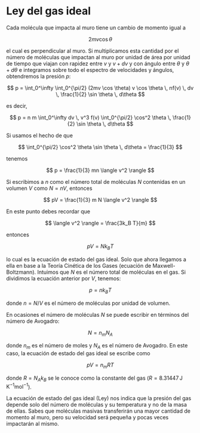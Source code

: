 # Ley del gas ideal

Cada molécula que impacta al muro tiene un cambio de momento igual a

$$
2mv \cos \theta
$$

el cual es perpendicular al muro. Si multiplicamos esta cantidad por el número de moléculas que impactan al muro por unidad de área por unidad de tiempo que viajan con rapidez entre $v$ y $v + dv$ y con ángulo entre $\theta$ y $\theta + d\theta$ e integramos sobre todo el espectro de velocidades y ángulos, obtendremos la presión $p$:

$$
p = \int_0^\infty \int_0^{\pi/2} (2mv \cos \theta) v \cos \theta \, nf(v) \, dv \, \frac{1}{2} \sin \theta \, d\theta
$$

es decir,

$$
p = n m \int_0^\infty dv \, v^3 f(v) \int_0^{\pi/2} \cos^2 \theta \, \frac{1}{2} \sin \theta \, d\theta
$$

Si usamos el hecho de que

$$
\int_0^{\pi/2} \cos^2 \theta \sin \theta \, d\theta = \frac{1}{3}
$$

tenemos

$$
p = \frac{1}{3} mn \langle v^2 \rangle
$$

Si escribimos a $n$ como el número total de moléculas $N$ contenidas en un volumen $V$ como $N = nV$, entonces

$$
pV = \frac{1}{3} m N \langle v^2 \rangle
$$

En este punto debes recordar que

$$
\langle v^2 \rangle = \frac{3k_B T}{m}
$$

entonces

$$
pV = Nk_B T
$$

lo cual es la ecuación de estado del gas ideal. Solo que ahora llegamos a ella en base a la Teoría Cinética de los Gases (ecuación de Maxwell-Boltzmann). Intuimos que $N$ es el número total de moléculas en el gas. Si dividimos la ecuación anterior por $V$, tenemos:

$$
p = n k_B T
$$

donde $n = N/V$ es el número de moléculas por unidad de volumen.

En ocasiones el número de moléculas $N$ se puede escribir en términos del número de Avogadro:

$$
N = n_m N_A
$$

donde $n_m$ es el número de moles y $N_A$ es el número de Avogadro. En este caso, la ecuación de estado del gas ideal se escribe como

$$
pV = n_m RT
$$

donde $R = N_A k_B$ se le conoce como la constante del gas ($R = 8.31447 \, \text{J K}^{-1} \text{mol}^{-1}$).

La ecuación de estado del gas ideal (Ley) nos indica que la presión del gas depende solo del número de moléculas y su temperatura y no de la masa de ellas. Sabes que moléculas masivas transferirán una mayor cantidad de momento al muro, pero su velocidad será pequeña y pocas veces impactarán al mismo.
